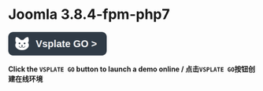 # Joomla 3.8.4-fpm-php7

<a href="https://www.vsplate.com/?docker-compose=https://github.com/vsplate/dcenvs/joomla/3.8.4-fpm-php7"><img alt="VSPLATE GO" src="https://raw.githubusercontent.com/vsplate/images/master/vsgo_btn.png" width="200px"></a>

**Click the `VSPLATE GO` button to launch a demo online / 点击`VSPLATE GO`按钮创建在线环境**